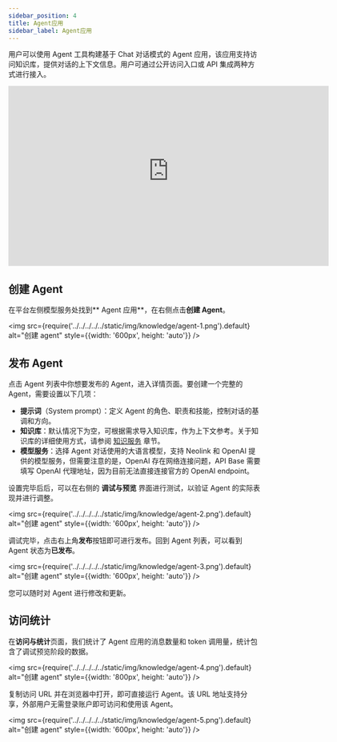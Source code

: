 ```yaml
---
sidebar_position: 4
title: Agent应用
sidebar_label: Agent应用
---
```


用户可以使用 Agent 工具构建基于 Chat 对话模式的 Agent 应用，该应用支持访问知识库，提供对话的上下文信息。用户可通过公开访问入口或 API 集成两种方式进行接入。

<iframe width="640" height="360" 
  src="https://community-shared-data-1308875761.cos.ap-beijing.myqcloud.com/artwork/neolinkdocs/video/agent.mov" 
  frameborder="0" allowfullscreen>
</iframe>

## 创建 Agent

在平台左侧模型服务处找到** Agent 应用**，在右侧点击**创建 Agent**。

<img src={require('../../../../../static/img/knowledge/agent-1.png').default} alt="创建 agent" style={{width: '600px', height: 'auto'}} />

## 发布 Agent

点击 Agent 列表中你想要发布的 Agent，进入详情页面。要创建一个完整的 Agent，需要设置以下几项：

- **提示词**（System prompt）：定义 Agent 的角色、职责和技能，控制对话的基调和方向。
- **知识库**：默认情况下为空，可根据需求导入知识库，作为上下文参考。关于知识库的详细使用方式，请参阅 [知识服务](../KnowledgeBase/knowledge-service.md) 章节。
- **模型服务**：选择 Agent 对话使用的大语言模型，支持 Neolink 和 OpenAI 提供的模型服务，但需要注意的是，OpenAI 存在网络连接问题，API Base 需要填写 OpenAI 代理地址，因为目前无法直接连接官方的 OpenAI endpoint。

设置完毕后后，可以在右侧的 **调试与预览** 界面进行测试，以验证 Agent 的实际表现并进行调整。

<img src={require('../../../../../static/img/knowledge/agent-2.png').default} alt="创建 agent" style={{width: '600px', height: 'auto'}} />

调试完毕，点击右上角**发布**按钮即可进行发布。回到 Agent 列表，可以看到 Agent 状态为**已发布**。

<img src={require('../../../../../static/img/knowledge/agent-3.png').default} alt="创建 agent" style={{width: '600px', height: 'auto'}} />

您可以随时对 Agent 进行修改和更新。

## 访问统计

在**访问与统计**页面，我们统计了 Agent 应用的消息数量和 token 调用量，统计包含了调试预览阶段的数据。

<img src={require('../../../../../static/img/knowledge/agent-4.png').default} alt="创建 agent" style={{width: '800px', height: 'auto'}} />

复制访问 URL 并在浏览器中打开，即可直接运行 Agent。该 URL 地址支持分享，外部用户无需登录账户即可访问和使用该 Agent。

<img src={require('../../../../../static/img/knowledge/agent-5.png').default} alt="创建 agent" style={{width: '600px', height: 'auto'}} />
